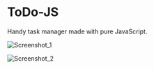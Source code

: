 # ToDo-JS
 
Handy task manager made with pure JavaScript. 

![Screenshot_1](https://user-images.githubusercontent.com/59836341/93003986-9f128500-f519-11ea-9f36-f8b38f89af3d.png)

![Screenshot_2](https://user-images.githubusercontent.com/59836341/93004004-b5b8dc00-f519-11ea-847e-bc718e2b4c76.png)

